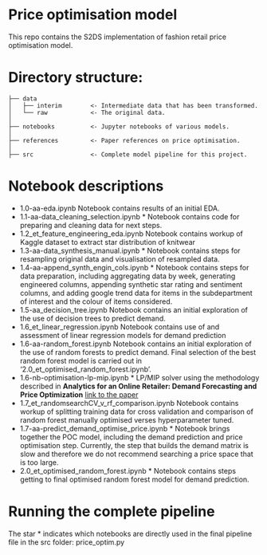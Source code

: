 # Price optimisation model

This repo contains the S2DS implementation of fashion retail price optimisation model.

# Directory structure: 

```
├── data
│   ├── interim        <- Intermediate data that has been transformed.
│   └── raw            <- The original data.
│
├── notebooks          <- Jupyter notebooks of various models.
│
├── references         <- Paper references on price optimisation.
│
├── src                <- Complete model pipeline for this project.

```

# Notebook descriptions

- 1.0-aa-eda.ipynb Notebook contains results of an initial EDA.
- 1.1-aa-data_cleaning_selection.ipynb * Notebook contains code for preparing and cleaning data for next steps.
- 1.2_et_feature_engineering_eda.ipynb  Notebook contains workup of Kaggle dataset to extract star distribution of knitwear
- 1.3-aa-data_synthesis_manual.ipynb * Notebook contains steps for resampling original data and visualisation of resampled data.
- 1.4-aa-append_synth_engin_cols.ipynb * Notebook contains steps for data preparation, including aggregating data by week, generating engineered columns,              appending synthetic star rating and sentiment columns, and adding google trend data for items in the subdepartment of interest and the colour of items considered.
- 1.5-aa_decision_tree.ipynb Notebook contains an initial exploration of the use of decision trees to predict demand.
- 1.6_et_linear_regression.ipynb Notebook contains use of and assessment of linear regression models for demand prediction
- 1.6-aa-random_forest.ipynb Notebook contains an initial exploration of the use of random forests to predict demand. Final selection of the best random forest model is carried out in ‘2.0_et_optimised_random_forest.ipynb’.
- 1.6-nb-optimisation-lp-mip.ipynb * LP/MIP solver using the methodology described in **Analytics for an Online Retailer: Demand
Forecasting and Price Optimization** [link to the paper](https://pubsonline.informs.org/doi/10.1287/msom.2015.0561)
- 1.7_et_randomsearchCV_v_rf_comparison.ipynb Notebook contains workup of splitting training data for cross validation and comparison of random forest manually optimised verses hyperparameter tuned.
- 1.7-aa-predict_demand_optimise_price.ipynb * Notebook brings together the POC model, including the demand prediction and price optimisation step. Currently, the step that builds the demand matrix is slow and therefore we do not recommend searching a price space that is too large. 
- 2.0_et_optimised_random_forest.ipynb * Notebook contains steps getting to final optimised random forest model for demand prediction.



# Running the complete pipeline
The star * indicates which notebooks are directly used in the final pipeline file in the src folder: price_optim.py


